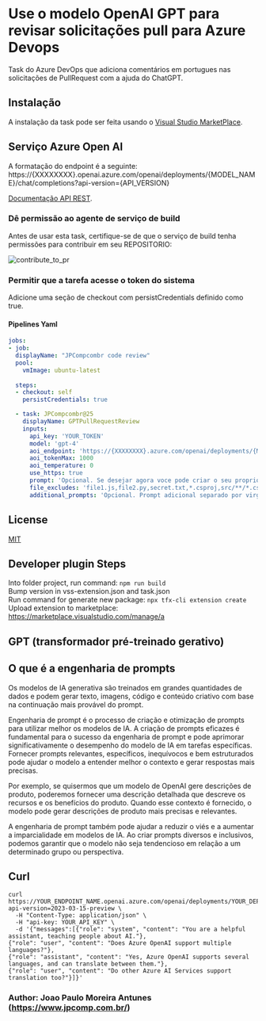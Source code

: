 # Use o modelo OpenAI GPT para revisar solicitações pull para Azure Devops
Task do Azure DevOps que adiciona comentários em portugues nas solicitações de PullRequest com a ajuda do ChatGPT.

## Instalação
A instalação da task pode ser feita usando o [Visual Studio MarketPlace](https://marketplace.visualstudio.com/publishers/jpcompcombr).

## Serviço Azure Open AI
A formatação do endpoint é a seguinte: https://{XXXXXXXX}.openai.azure.com/openai/deployments/{MODEL_NAME}/chat/completions?api-version={API_VERSION}

[Documentação API REST](https://learn.microsoft.com/pt-br/azure/ai-services/openai/reference).

### Dê permissão ao agente de serviço de build
Antes de usar esta task, certifique-se de que o serviço de build tenha permissões para contribuir em seu REPOSITORIO:

![contribute_to_pr](https://github.com/jpitapeva/extensao-devops-pull-request/blob/main/images/contribute_to_pr.png?raw=true)

### Permitir que a tarefa acesse o token do sistema
Adicione uma seção de checkout com persistCredentials definido como true.

#### Pipelines Yaml
```yaml
jobs:
- job:
  displayName: "JPCompcombr code review"
  pool:
    vmImage: ubuntu-latest 
 
  steps:
  - checkout: self
    persistCredentials: true

  - task: JPCompcombr@25
    displayName: GPTPullRequestReview
    inputs:
      api_key: 'YOUR_TOKEN'
      model: 'gpt-4'
      aoi_endpoint: 'https://{XXXXXXXX}.azure.com/openai/deployments/{MODEL_NAME}/chat/completions?api-version={API_VERSION}'
      aoi_tokenMax: 1000
      aoi_temperature: 0
      use_https: true
      prompt: 'Opcional. Se desejar agora voce pode criar o seu proprio prompt, exemplo. Atue como revisor de código de uma solicitação de pull, fornecendo feedback sobre possíveis bugs e problemas de código limpo.\nVocê recebe as alterações da solicitação de pull em um formato de patch.\nCada entrada de patch tem a mensagem de confirmação na linha de assunto, seguida pelas alterações de código (diffs) em um formato unidiff.\n\nComo revisor de código, sua tarefa é:\n- Revisar apenas as linhas adicionadas, editadas ou excluídas.\n- Se não houver bugs e as alterações estiverem corretas, escreva apenas 'Sem feedback'.\n- Se houver bugs ou alterações de código incorretas, não escreva 'Sem feedback'.'
      file_excludes: 'file1.js,file2.py,secret.txt,*.csproj,src/**/*.csproj'
      additional_prompts: 'Opcional. Prompt adicional separado por virgula, exemplo: corrija a nomenclatura de variaveis, garanta identacao consistente, revise a abordagem de tratamento de erros'
```

## License
[MIT](https://raw.githubusercontent.com/mlarhrouch/azure-pipeline-gpt-pr-review/main/LICENSE)

## Developer plugin Steps</br>
Into folder project, run command:  ```npm run build``` </br>
Bump version in vss-extension.json and task.json</br>
Run command for generate new package: ```npx tfx-cli extension create```</br>
Upload extension to marketplace: https://marketplace.visualstudio.com/manage/a</br>

## GPT (transformador pré-treinado gerativo)

## O que é a engenharia de prompts
Os modelos de IA generativa são treinados em grandes quantidades de dados e podem gerar texto, imagens, código e conteúdo criativo com base na continuação mais provável do prompt.

Engenharia de prompt é o processo de criação e otimização de prompts para utilizar melhor os modelos de IA. A criação de prompts eficazes é fundamental para o sucesso da engenharia de prompt e pode aprimorar significativamente o desempenho do modelo de IA em tarefas específicas. Fornecer prompts relevantes, específicos, inequívocos e bem estruturados pode ajudar o modelo a entender melhor o contexto e gerar respostas mais precisas.

Por exemplo, se quisermos que um modelo de OpenAI gere descrições de produto, poderemos fornecer uma descrição detalhada que descreve os recursos e os benefícios do produto. Quando esse contexto é fornecido, o modelo pode gerar descrições de produto mais precisas e relevantes.

A engenharia de prompt também pode ajudar a reduzir o viés e a aumentar a imparcialidade em modelos de IA. Ao criar prompts diversos e inclusivos, podemos garantir que o modelo não seja tendencioso em relação a um determinado grupo ou perspectiva.

## Curl
```
curl https://YOUR_ENDPOINT_NAME.openai.azure.com/openai/deployments/YOUR_DEPLOYMENT_NAME/chat/completions?api-version=2023-03-15-preview \
  -H "Content-Type: application/json" \
  -H "api-key: YOUR_API_KEY" \
  -d '{"messages":[{"role": "system", "content": "You are a helpful assistant, teaching people about AI."},
{"role": "user", "content": "Does Azure OpenAI support multiple languages?"},
{"role": "assistant", "content": "Yes, Azure OpenAI supports several languages, and can translate between them."},
{"role": "user", "content": "Do other Azure AI Services support translation too?"}]}'
```


### Author: Joao Paulo Moreira Antunes (https://www.jpcomp.com.br/)</br>

